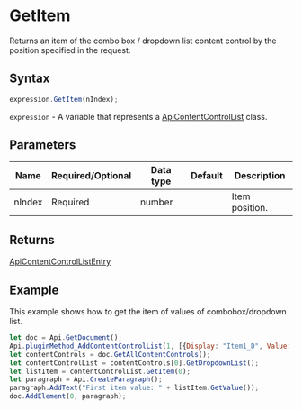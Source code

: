 # GetItem

Returns an item of the combo box / dropdown list content control by the position specified in the request.

## Syntax

```javascript
expression.GetItem(nIndex);
```

`expression` - A variable that represents a [ApiContentControlList](../ApiContentControlList.md) class.

## Parameters

| **Name** | **Required/Optional** | **Data type** | **Default** | **Description** |
| ------------- | ------------- | ------------- | ------------- | ------------- |
| nIndex | Required | number |  | Item position. |

## Returns

[ApiContentControlListEntry](../../ApiContentControlListEntry/ApiContentControlListEntry.md)

## Example

This example shows how to get the item of values of combobox/dropdown list.

```javascript editor-docx
let doc = Api.GetDocument();
Api.pluginMethod_AddContentControlList(1, [{Display: "Item1_D", Value: "Item1_V"}, {Display: "Item2_D", Value: "Item2_V"}], {"Id": 100, "Tag": "CC_Tag", "Lock": 3});
let contentControls = doc.GetAllContentControls();
let contentControlList = contentControls[0].GetDropdownList();
let listItem = contentControlList.GetItem(0);
let paragraph = Api.CreateParagraph();
paragraph.AddText("First item value: " + listItem.GetValue());
doc.AddElement(0, paragraph);

```
